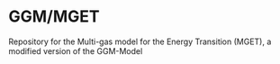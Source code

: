 # GGM/MGET
Repository for the Multi-gas model for the Energy Transition (MGET), a modified version of the GGM-Model
